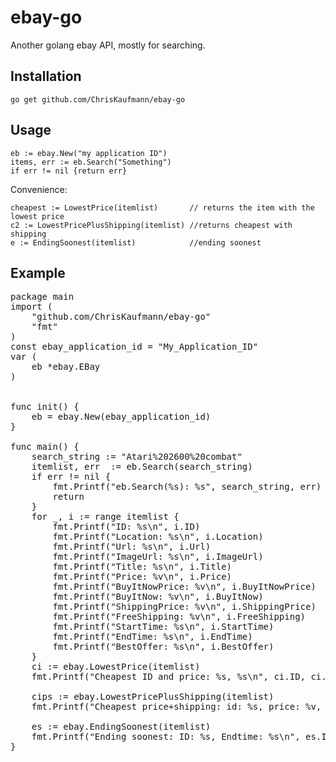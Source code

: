 ebay-go
=======
Another golang ebay API, mostly for searching.

Installation
------------
`go get github.com/ChrisKaufmann/ebay-go`

Usage
-----
```
eb := ebay.New("my application ID")
items, err := eb.Search("Something")
if err != nil {return err}
```
Convenience:
```
cheapest := LowestPrice(itemlist)       // returns the item with the lowest price
c2 := LowestPricePlusShipping(itemlist) //returns cheapest with shipping
e := EndingSoonest(itemlist)            //ending soonest
```

Example
-------
<pre>
package main
import (
	"github.com/ChrisKaufmann/ebay-go"
	"fmt"
)
const ebay_application_id = "My_Application_ID"
var (
	eb *ebay.EBay
)


func init() {
	eb = ebay.New(ebay_application_id)
}

func main() {
    search_string := "Atari%202600%20combat"
    itemlist, err  := eb.Search(search_string)
    if err != nil {
        fmt.Printf("eb.Search(%s): %s", search_string, err)
        return
    }
    for _, i := range itemlist {
        fmt.Printf("ID: %s\n", i.ID)                        //"322119314985"
        fmt.Printf("Location: %s\n", i.Location)            //"Minneapolis,MN,USA"
        fmt.Printf("Url: %s\n", i.Url)                      //"http://www.ebay.com/itm/3-D-Tic-Tac-Toe-Atari-2600-1980-CARTRIDGE-ONLY-CLEAN-TESTED-/322119314985"
        fmt.Printf("ImageUrl: %s\n", i.ImageUrl)            //"http://thumbs2.ebaystatic.com/m/msVJvxYHgLg8C29GpD6-ZfQ/140.jpg"
        fmt.Printf("Title: %s\n", i.Title)                  //"3-D Tic-Tac-Toe (Atari 2600, 1980) CARTRIDGE ONLY! CLEAN & TESTED! "
        fmt.Printf("Price: %v\n", i.Price)                  //5.95
        fmt.Printf("BuyItNowPrice: %v\n", i.BuyItNowPrice)  //0.00
        fmt.Printf("BuyItNow: %v\n", i.BuyItNow)            //false
        fmt.Printf("ShippingPrice: %v\n", i.ShippingPrice)  //0.0
        fmt.Printf("FreeShipping: %v\n", i.FreeShipping)    //true
        fmt.Printf("StartTime: %s\n", i.StartTime)          //"2016-05-23T20:41:25.000Z"
        fmt.Printf("EndTime: %s\n", i.EndTime)              //"2016-06-22T20:41:25.000Z"
        fmt.Printf("BestOffer: %s\n", i.BestOffer)          //false
    }
    ci := ebay.LowestPrice(itemlist)
    fmt.Printf("Cheapest ID and price: %s, %s\n", ci.ID, ci.Price)
    
    cips := ebay.LowestPricePlusShipping(itemlist)
    fmt.Printf("Cheapest price+shipping: id: %s, price: %v, shipping: %v, shippingtype: %s\n", cips.ID, cips.Price, cips.ShippingPrice, cips.ShippingType)
    
    es := ebay.EndingSoonest(itemlist)
    fmt.Printf("Ending soonest: ID: %s, Endtime: %s\n", es.ID, es.EndTime)
}
</pre>